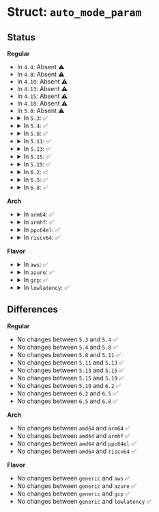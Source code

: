 # Struct: <code>auto_mode_param</code>

## Status
<b>Regular</b>
<ul>
<li>
In <code>4.4</code>: Absent ⚠️
</li>
<li>
In <code>4.8</code>: Absent ⚠️
</li>
<li>
In <code>4.10</code>: Absent ⚠️
</li>
<li>
In <code>4.13</code>: Absent ⚠️
</li>
<li>
In <code>4.15</code>: Absent ⚠️
</li>
<li>
In <code>4.18</code>: Absent ⚠️
</li>
<li>
In <code>5.0</code>: Absent ⚠️
</li>
<li>
<details>
<summary>In <code>5.3</code>: ✅</summary>

```c
struct auto_mode_param {
    int qp_type;
};
```
</details>
</li>
<li>
<details>
<summary>In <code>5.4</code>: ✅</summary>

```c
struct auto_mode_param {
    int qp_type;
};
```
</details>
</li>
<li>
<details>
<summary>In <code>5.8</code>: ✅</summary>

```c
struct auto_mode_param {
    int qp_type;
};
```
</details>
</li>
<li>
<details>
<summary>In <code>5.11</code>: ✅</summary>

```c
struct auto_mode_param {
    int qp_type;
};
```
</details>
</li>
<li>
<details>
<summary>In <code>5.13</code>: ✅</summary>

```c
struct auto_mode_param {
    int qp_type;
};
```
</details>
</li>
<li>
<details>
<summary>In <code>5.15</code>: ✅</summary>

```c
struct auto_mode_param {
    int qp_type;
};
```
</details>
</li>
<li>
<details>
<summary>In <code>5.19</code>: ✅</summary>

```c
struct auto_mode_param {
    int qp_type;
};
```
</details>
</li>
<li>
<details>
<summary>In <code>6.2</code>: ✅</summary>

```c
struct auto_mode_param {
    int qp_type;
};
```
</details>
</li>
<li>
<details>
<summary>In <code>6.5</code>: ✅</summary>

```c
struct auto_mode_param {
    int qp_type;
};
```
</details>
</li>
<li>
<details>
<summary>In <code>6.8</code>: ✅</summary>

```c
struct auto_mode_param {
    int qp_type;
};
```
</details>
</li>
</ul>
<b>Arch</b>
<ul>
<li>
<details>
<summary>In <code>arm64</code>: ✅</summary>

```c
struct auto_mode_param {
    int qp_type;
};
```
</details>
</li>
<li>
<details>
<summary>In <code>armhf</code>: ✅</summary>

```c
struct auto_mode_param {
    int qp_type;
};
```
</details>
</li>
<li>
<details>
<summary>In <code>ppc64el</code>: ✅</summary>

```c
struct auto_mode_param {
    int qp_type;
};
```
</details>
</li>
<li>
<details>
<summary>In <code>riscv64</code>: ✅</summary>

```c
struct auto_mode_param {
    int qp_type;
};
```
</details>
</li>
</ul>
<b>Flavor</b>
<ul>
<li>
<details>
<summary>In <code>aws</code>: ✅</summary>

```c
struct auto_mode_param {
    int qp_type;
};
```
</details>
</li>
<li>
<details>
<summary>In <code>azure</code>: ✅</summary>

```c
struct auto_mode_param {
    int qp_type;
};
```
</details>
</li>
<li>
<details>
<summary>In <code>gcp</code>: ✅</summary>

```c
struct auto_mode_param {
    int qp_type;
};
```
</details>
</li>
<li>
<details>
<summary>In <code>lowlatency</code>: ✅</summary>

```c
struct auto_mode_param {
    int qp_type;
};
```
</details>
</li>
</ul>

## Differences
<b>Regular</b>
<ul>
<li>
No changes between <code>5.3</code> and <code>5.4</code> ✅
</li>
<li>
No changes between <code>5.4</code> and <code>5.8</code> ✅
</li>
<li>
No changes between <code>5.8</code> and <code>5.11</code> ✅
</li>
<li>
No changes between <code>5.11</code> and <code>5.13</code> ✅
</li>
<li>
No changes between <code>5.13</code> and <code>5.15</code> ✅
</li>
<li>
No changes between <code>5.15</code> and <code>5.19</code> ✅
</li>
<li>
No changes between <code>5.19</code> and <code>6.2</code> ✅
</li>
<li>
No changes between <code>6.2</code> and <code>6.5</code> ✅
</li>
<li>
No changes between <code>6.5</code> and <code>6.8</code> ✅
</li>
</ul>
<b>Arch</b>
<ul>
<li>
No changes between <code>amd64</code> and <code>arm64</code> ✅
</li>
<li>
No changes between <code>amd64</code> and <code>armhf</code> ✅
</li>
<li>
No changes between <code>amd64</code> and <code>ppc64el</code> ✅
</li>
<li>
No changes between <code>amd64</code> and <code>riscv64</code> ✅
</li>
</ul>
<b>Flavor</b>
<ul>
<li>
No changes between <code>generic</code> and <code>aws</code> ✅
</li>
<li>
No changes between <code>generic</code> and <code>azure</code> ✅
</li>
<li>
No changes between <code>generic</code> and <code>gcp</code> ✅
</li>
<li>
No changes between <code>generic</code> and <code>lowlatency</code> ✅
</li>
</ul>
